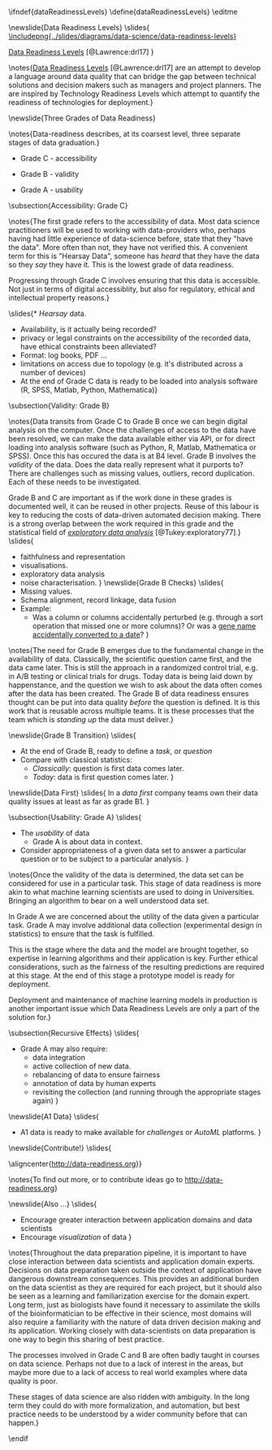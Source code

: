 \ifndef{dataReadinessLevels}
\define{dataReadinessLevels}
\editme

\newslide{Data Readiness Levels}
\slides{
[\includepng{../slides/diagrams/data-science/data-readiness-levels}](https://arxiv.org/pdf/1705.02245.pdf)

[Data Readiness Levels](http://inverseprobability.com/2017/01/12/data-readiness-levels) [@Lawrence:drl17]
}

\notes{[Data Readiness Levels](http://inverseprobability.com/2017/01/12/data-readiness-levels) [@Lawrence:drl17] are an attempt to develop a language around data quality that can bridge the gap between technical solutions and decision makers such as managers and project planners. The are inspired by Technology Readiness Levels which attempt to quantify the readiness of technologies for deployment.}

\newslide{Three Grades of Data Readiness}

\notes{Data-readiness describes, at its coarsest level,  three separate stages of data graduation.}

* Grade C - accessibility

* Grade B - validity

* Grade A - usability

\subsection{Accessibility: Grade C}

\notes{The first grade refers to the accessibility of data. Most data science practitioners will be used to working with data-providers who, perhaps having had little experience of data-science before, state that they "have the data". More often than not, they have not verified this. A convenient term for this is "Hearsay Data", someone has *heard* that they have the data so they *say* they have it. This is the lowest grade of data readiness. 

Progressing through Grade C involves ensuring that this data is accessible. Not just in terms of digital accessiblity, but also for regulatory, ethical and intellectual property reasons.}

\slides{* *Hearsay* data.
* Availability, is it actually being recorded?
* privacy or legal constraints on the accessibility of the recorded data, have ethical constraints been alleviated?
* Format: log books, PDF ...
* limitations on access due to topology (e.g. it's distributed across a number of devices)
* At the end of Grade C data is ready to be loaded into analysis software (R, SPSS, Matlab, Python, Mathematica)}

\subsection{Validity: Grade B}

\notes{Data transits from Grade C to Grade B once we can begin digital analysis on the computer. Once the challenges of access to the data have been resolved, we can make the data available either via API, or for direct loading into analysis software (such as Python, R, Matlab, Mathematica or SPSS). Once this has occured the data is at B4 level. Grade B involves the *validity* of the data. Does the data really represent what it purports to? There are challenges such as missing values, outliers, record duplication. Each of these needs to be investigated. 

Grade B and C are important as if the work done in these grades is documented well, it can be reused in other projects. Reuse of this labour is key to reducing the costs of data-driven automated decision making. There is a strong overlap between the work required in this grade and the statistical field of [*exploratory data analysis*](https://en.wikipedia.org/wiki/Exploratory_data_analysis) [@Tukey:exploratory77].}
\slides{
* faithfulness and representation
* visualisations.
* exploratory data analysis
* noise characterisation.
}
\newslide{Grade B Checks}
\slides{
* Missing values.
* Schema alignment, record linkage, data fusion
* Example:
    * Was a column or columns accidentally perturbed (e.g. through a sort operation that missed one or more columns)? Or was a [gene name accidentally converted to a date](http://bmcbioinformatics.biomedcentral.com/articles/10.1186/1471-2105-5-80)?
}

\notes{The need for Grade B emerges due to the fundamental change in the availability of data. Classically, the scientific question came first, and the data came later. This is still the approach in a randomized control trial, e.g. in A/B testing or clinical trials for drugs. Today data is being laid down by happenstance, and the question we wish to ask about the data often comes after the data has been created. The Grade B of data readiness ensures thought can be put into data quality *before* the question is defined. It is this work that is reusable across multiple teams. It is these processes that the team which is *standing up* the data must deliver.}


\newslide{Grade B Transition}
\slides{
* At the end of Grade B, ready to define a *task*, or *question*
* Compare with classical statistics:
    * *Classically*: question is first data comes later.
	* *Today*: data is first question comes later.
}

\newslide{Data First}
\slides{
In a *data first* company teams own their data quality issues at least as far as grade B1.
}

\subsection{Usability: Grade A}
\slides{
* The *usability* of data
    * Grade A is about data in context.
* Consider appropriateness of a given data set to answer a particular question or to be subject to a particular analysis.
}

\notes{Once the validity of the data is determined, the data set can be considered for use in a particular task. This stage of data readiness is more akin to what machine learning scientists are used to doing in Universities. Bringing an algorithm to bear on a well understood data set. 

In Grade A we are concerned about the utility of the data given a particular task. Grade A may involve additional data collection (experimental design in statistics) to ensure that the task is fulfilled.

This is the stage where the data and the model are brought together, so expertise in learning algorithms and their application is key. Further ethical considerations, such as the fairness of the resulting predictions are required at this stage. At the end of this stage a prototype model is ready for deployment.

Deployment and maintenance of machine learning models in production is another important issue which Data Readiness Levels are only a part of the solution for.}


\subsection{Recursive Effects}
\slides{
* Grade A may also require:
    * data integration
    * active collection of new data.
    * rebalancing of data to ensure fairness
	* annotation of data by human experts 
	* revisiting the collection (and running through the appropriate stages again)
}

\newslide{A1 Data}
\slides{
* A1 data is ready to make available for *challenges* or *AutoML* platforms.
}

\newslide{Contribute!}
\slides{

\aligncenter{<http://data-readiness.org>}}

\notes{To find out more, or to contribute ideas go to <http://data-readiness.org>}

\newslide{Also ...}
\slides{
* Encourage greater interaction between application domains and data scientists
* Encourage *visualization* of data
}

\notes{Throughout the data preparation pipeline, it is important to have close interaction between data scientists and application domain experts. Decisions on data preparation taken outside the context of application have dangerous downstream consequences. This provides an additional burden on the data scientist as they are required for each project, but it should also be seen as a learning and familiarization exercise for the domain expert. Long term, just as biologists have found it necessary to assimilate the skills of the bioinformatician to be effective in their science, most domains will also require a familiarity with the nature of data driven decision making and its application. Working closely with data-scientists on data preparation is one way to begin this sharing of best practice.

The processes involved in Grade C and B are often badly taught in courses on data science. Perhaps not due to a lack of interest in the areas, but maybe more due to a lack of access to real world examples where data quality is poor. 

These stages of data science are also ridden with ambiguity. In the long term they could do with more formalization, and automation, but best practice needs to be understood by a wider community before that can happen.}

\endif
